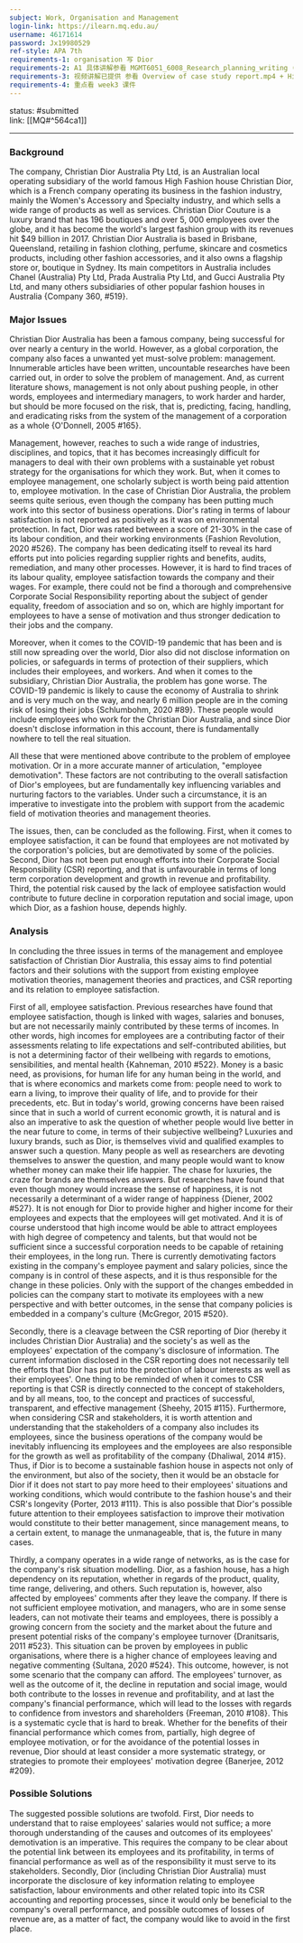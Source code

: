 ```yaml
---
subject: Work, Organisation and Management
login-link: https://ilearn.mq.edu.au/
username: 46171614
password: Jx19980529
ref-style: APA 7th
requirements-1: organisation 写 Dior
requirements-2: A1 具体讲解参看 MGMT6051_6008_Research_planning_writing (Vanessas content).pdf
requirements-3: 视频讲解已提供 参看 Overview of case study report.mp4 + Hints and tips on the case study report.mp4
requirements-4: 重点看 week3 课件
---
```

status: #submitted  
link: [[MQ#^564ca1]]

---

### Background

The company, Christian Dior Australia Pty Ltd, is an Australian local operating subsidiary of the world famous High Fashion house Christian Dior, which is a French company operating its business in the fashion industry, mainly the Women's Accessory and Specialty industry, and which sells a wide range of products as well as services. Christian Dior Couture is a luxury brand that has 196 boutiques and over 5, 000 employees over the globe, and it has become the world's largest fashion group with its revenues hit $49 billion in 2017. Christian Dior Australia is based in Brisbane, Queensland, retailing in fashion clothing, perfume, skincare and cosmetics products, including other fashion accessories, and it also owns a flagship store or, boutique in Sydney. Its main competitors in Australia includes Chanel (Australia) Pty Ltd, Prada Australia Pty Ltd, and Gucci Australia Pty Ltd, and many others subsidiaries of other popular fashion houses in Australia {Company 360,  #519}.

### Major Issues

Christian Dior Australia has been a famous company, being successful for over nearly a century in the world. However, as a global corporation, the company also faces a unwanted yet must-solve problem: management. Innumerable articles have been written, uncountable researches have been carried out, in order to solve the problem of management. And, as current literature shows, management is not only about pushing people, in other words, employees and intermediary managers, to work harder and harder, but should be more focused on the risk, that is, predicting, facing, handling, and eradicating risks from the system of the management of a corporation as a whole {O'Donnell, 2005 #165}.

Management, however, reaches to such a wide range of industries, disciplines, and topics, that it has becomes increasingly difficult for managers to deal with their own problems with a sustainable yet robust strategy for the organisations for which they work. But, when it comes to employee management, one scholarly subject is worth being paid attention to, employee motivation. In the case of Christian Dior Australia, the problem seems quite serious, even though the company has been putting much work into this sector of business operations. Dior's rating in terms of labour satisfaction is not reported as positively as it was on environmental protection. In fact, Dior was rated between a score of 21-30% in the case of its labour condition, and their working environments {Fashion Revolution, 2020 #526}. The company has been dedicating itself to reveal its hard efforts put into policies regarding supplier rights and benefits, audits, remediation, and many other processes. However, it is hard to find traces of its labour quality, employee satisfaction towards the company and their wages. For example, there could not be find a thorough and comprehensive Corporate Social Responsibility reporting about the subject of gender equality, freedom of association and so on, which are highly important for employees to have a sense of motivation and thus stronger dedication to their jobs and the company.

Moreover, when it comes to the COVID-19 pandemic that has been and is still now spreading over the world, Dior also did not disclose information on policies, or safeguards in terms of protection of their suppliers, which includes their employees, and workers. And when it comes to the subsidiary, Christian Dior Australia, the problem has gone worse. The COVID-19 pandemic is likely to cause the economy of Australia to shrink and is very much on the way, and nearly 6 million people are in the coming risk of losing their jobs {Schlumbohm, 2020 #89}. These people would include employees who work for the Christian Dior Australia, and since Dior doesn't disclose information in this account, there is fundamentally nowhere to tell the real situation.

All these that were mentioned above contribute to the problem of employee motivation. Or in a more accurate manner of articulation, "employee demotivation". These factors are not contributing to the overall satisfaction of Dior's employees, but are fundamentally key influencing variables and nurturing factors to the variables. Under such a circumstance, it is an imperative to investigate into the problem with support from the academic field of motivation theories and management theories.

The issues, then, can be concluded as the following. First, when it comes to employee satisfaction, it can be found that employees are not motivated by the corporation's policies, but are demotivated by some of the policies. Second, Dior has not been put enough efforts into their Corporate Social Responsibility (CSR) reporting, and that is unfavourable in terms of long term corporation development and growth in revenue and profitability. Third, the potential risk caused by the lack of employee satisfaction would contribute to future decline in corporation reputation and social image, upon which Dior, as a fashion house, depends highly.

### Analysis

In concluding the three issues in terms of the management and employee satisfaction of Christian Dior Australia, this essay aims to find potential factors and their solutions with the support from existing employee motivation theories, management theories and practices, and CSR reporting and its relation to employee satisfaction.

First of all, employee satisfaction. Previous researches have found that employee satisfaction, though is linked with wages, salaries and bonuses, but are not necessarily mainly contributed by these terms of incomes. In other words, high incomes for employees are a contributing factor of their assessments relating to life expectations and self-contributed abilities, but is not a determining factor of their wellbeing with regards to emotions, sensibilities, and mental health {Kahneman, 2010 #522}. Money is a basic need, as provisions, for human life for any human being in the world, and that is where economics and markets come from: people need to work to earn a living, to improve their quality of life, and to provide for their precedents, etc. But in today's world, growing concerns have been raised since that in such a world of current economic growth, it is natural and is also an imperative to ask the question of whether people would live better in the near future to come, in terms of their subjective wellbeing? Luxuries and luxury brands, such as Dior, is themselves vivid and qualified examples to answer such a question. Many people as well as researchers are devoting themselves to answer the question, and many people would want to know whether money can make their life happier. The chase for luxuries, the craze for brands are themselves answers. But researches have found that even though money would increase the sense of happiness, it is not necessarily a determinant of a wider range of happiness {Diener, 2002 #527}. It is not enough for Dior to provide higher and higher income for their employees and expects that the employees will get motivated. And it is of course understood that high income would be able to attract employees with high degree of competency and talents, but that would not be sufficient since a successful corporation needs to be capable of retaining their employees, in the long run. There is currently demotivating factors existing in the company's employee payment and salary policies, since the company is in control of these aspects, and it is thus responsible for the change in these policies. Only with the support of the changes embedded in policies can the company start to motivate its employees with a new perspective and with better outcomes, in the sense that company policies is embedded in a company's culture {McGregor, 2015 #520}.

Secondly, there is a cleavage between the CSR reporting of Dior (hereby it includes Christian Dior Australia) and the society's as well as the employees' expectation of the company's disclosure of information. The current information disclosed in the CSR reporting does not necessarily tell the efforts that Dior has put into the protection of labour interests as well as their employees'. One thing to be reminded of when it comes to CSR reporting is that CSR is directly connected to the concept of stakeholders, and by all means, too, to the concept and practices of successful, transparent, and effective management {Sheehy, 2015 #115}. Furthermore, when considering CSR and stakeholders, it is worth attention and understanding that the stakeholders of a company also includes its employees, since the business operations of the company would be inevitably influencing its employees and the employees are also responsible for the growth as well as profitability of the company {Dhaliwal, 2014 #15}. Thus, if Dior is to become a sustainable fashion house in aspects not only of the environment, but also of the society, then it would be an obstacle for Dior if it does not start to pay more heed to their employees' situations and working conditions, which would contribute to the fashion house's and their CSR's longevity {Porter, 2013 #111}. This is also possible that Dior's possible future attention to their employees satisfaction to improve their motivation would constitute to their better management, since management means, to a certain extent, to manage the unmanageable, that is, the future in many cases.

Thirdly, a company operates in a wide range of networks, as is the case for the company's risk situation modelling. Dior, as a fashion house, has a high dependency on its reputation, whether in regards of the product, quality, time range, delivering, and others. Such reputation is, however, also affected by employees' comments after they leave the company. If there is not sufficient 
employee motivation, and managers, who are in some sense leaders, can not motivate their teams and employees, there is possibly a growing concern from the society and the market about the future and present potential risks of the company's employee turnover {Dranitsaris, 2011 #523}. This situation can be proven by employees in public organisations, where there is a higher chance of employees leaving and negative commenting {Sultana, 2020 #524}. This outcome, however, is not some scenario that the company can afford. The employees' turnover, as well as the outcome of it, the decline in reputation and social image, would both contribute to the losses in revenue and profitability, and at last the company's financial performance, which will lead to the losses with regards to confidence from investors and shareholders {Freeman, 2010 #108}. This is a systematic cycle that is hard to break. Whether for the benefits of their financial performance which comes from, partially, high degree of employee motivation, or for the avoidance of the potential losses in revenue, Dior should at least consider a more systematic strategy, or strategies to promote their employees' motivation degree {Banerjee, 2012 #209}.

### Possible Solutions

The suggested possible solutions are twofold. First, Dior needs to understand that to raise employees' salaries would not suffice; a more thorough understanding of the causes and outcomes of its employees' demotivation is an imperative. This requires the company to be clear about the potential link between its employees and its profitability, in terms of financial performance as well as of the responsibility it must serve to its stakeholders. Secondly, Dior (including Christian Dior Australia) must incorporate the disclosure of key information relating to employee satisfaction, labour environments and other related topic into its CSR accounting and reporting processes, since it would only be beneficial to the company's overall performance, and possible outcomes of losses of revenue are, as a matter of fact, the company would like to avoid in the first place.
